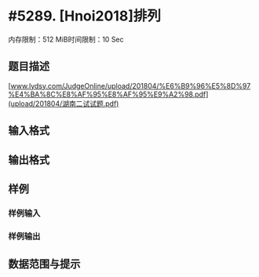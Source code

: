 # #5289. [Hnoi2018]排列

内存限制：512 MiB时间限制：10 Sec

## 题目描述

[www.lydsy.com/JudgeOnline/upload/201804/%E6%B9%96%E5%8D%97%E4%BA%8C%E8%AF%95%E8%AF%95%E9%A2%98.pdf](upload/201804/湖南二试试题.pdf) 

## 输入格式

## 输出格式

## 样例

### 样例输入

### 样例输出

## 数据范围与提示
